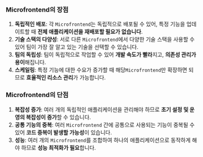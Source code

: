 ### Microfrontend의 장점

1. **독립적인 배포**: 각 `Microfrontend`는 독립적으로 배포될 수 있어, 특정 기능을 업데이트할 때 **전체 애플리케이션을 재배포할 필요가 없습니다**.
2. **기술 스택의 다양성**: 서로 다른 `Microfrontend`에서 다양한 기술 스택을 사용할 수 있어 팀이 가장 잘 알고 있는 기술을 선택할 수 있습니다.
3. **팀의 독립성**: 팀이 독립적으로 작업할 수 있어 **개발 속도가 빨라**지고, **의존성 관리가 용이**해집니다.
4. **스케일링**: 특정 기능에 대한 수요가 증가할 때 해당`Microfrontend`만 확장하면 되므로 **효율적인 리소스 관리**가 가능합니다.

### Microfrontend의 단점

1. **복잡성 증가**: 여러 개의 독립적인 애플리케이션을 관리해야 하므로 **초기 설정 및 운영의 복잡성이 증가**할 수 있습니다.
2. **공통 기능의 중복**: 여러 `Microfrontend` 간에 공통으로 사용되는 기능이 중복될 수 있어 **코드 중복이 발생할 가능성**이 있습니다.
3. **성능**: 여러 개의  `Microfrontend`를 조합하여 하나의 애플리케이션으로 동작하게 해야 하므로 **성능 최적화가 필요**합니다.